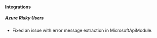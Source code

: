 
#### Integrations

##### Azure Risky Users

- Fixed an issue with error message extraction in MicrosoftApiModule.